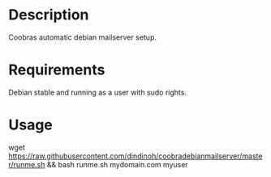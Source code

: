 Description
===========

Coobras automatic debian mailserver setup.

Requirements
============
Debian stable and running as a user with sudo rights.

Usage
=====
wget https://raw.githubusercontent.com/dindinoh/coobradebianmailserver/master/runme.sh && bash runme.sh mydomain.com myuser